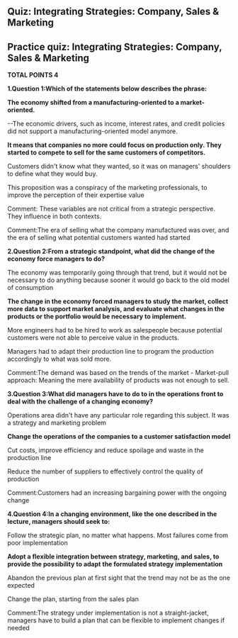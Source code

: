## Quiz: Integrating Strategies: Company, Sales & Marketing

## Practice quiz: Integrating Strategies: Company, Sales & Marketing

**TOTAL POINTS 4**

**1.Question 1:Which of the statements below describes the phrase:**

**The economy shifted from a manufacturing-oriented to a market-oriented.**



--The economic drivers, such as income, interest rates, and credit policies did not support a manufacturing-oriented model anymore.



**It means that companies no more could focus on production only. They started to compete to sell for the same customers of competitors.**



Customers didn't know what they wanted, so it was on managers' shoulders to define what they would buy.



This proposition was a conspiracy of the marketing professionals, to improve the perception of their expertise value

Comment: These variables are not critical from a strategic perspective. They influence in both contexts.

Comment:The era of selling what the company manufactured was over, and the era of selling what potential customers wanted had started

**2.Question 2:From a strategic standpoint, what did the change of the economy force managers to do?**



The economy was temporarily going through that trend, but it would not be necessary to do anything because sooner it would go back to the old model of consumption



**The change in the economy forced managers to study the market, collect more data to support market analysis, and evaluate what changes in the products or the portfolio would be necessary to implement.**



More engineers had to be hired to work as salespeople because potential customers were not able to perceive value in the products.



Managers had to adapt their production line to program the production accordingly to what was sold more.

Comment:The demand was based on the trends of the market - Market-pull approach: Meaning the mere availability of products was not enough to sell.

**3.Question 3:What did managers have to do to in the operations front to deal with the challenge of a changing economy?**



Operations area didn't have any particular role regarding this subject. It was a strategy and marketing problem



**Change the operations of the companies to a customer satisfaction model**



Cut costs, improve efficiency and reduce spoilage and waste in the production line



Reduce the number of suppliers to effectively control the quality of production

Comment:Customers had an increasing bargaining power with the ongoing change

**4.Question 4:In a changing environment, like the one described in the lecture, managers should seek to:**



Follow the strategic plan, no matter what happens. Most failures come from poor implementation



**Adopt a flexible integration between strategy, marketing, and sales, to provide the possibility to adapt the formulated strategy implementation**



Abandon the previous plan at first sight that the trend may not be as the one expected



Change the plan, starting from the sales plan

Comment:The strategy under implementation is not a straight-jacket, managers have to build a plan that can be flexible to implement changes if needed